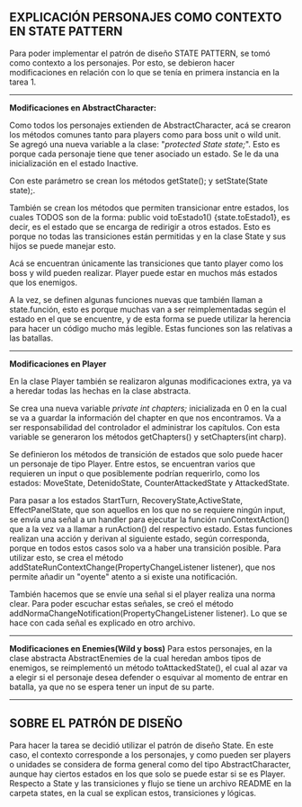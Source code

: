 **EXPLICACIÓN PERSONAJES COMO CONTEXTO EN STATE PATTERN**
---

Para poder implementar el patrón de diseño STATE PATTERN, se tomó como contexto a los personajes.
Por esto, se debieron hacer modificaciones en relación con lo que se tenía en primera instancia en la 
tarea 1.

----

**Modificaciones en AbstractCharacter:**

Como todos los personajes extienden de AbstractCharacter, acá se crearon los métodos comunes tanto para players 
como para boss unit o wild unit. Se agregó una nueva variable a la clase: "*protected State state;*". Esto es porque cada
personaje tiene que tener asociado un estado. Se le da una inicialización en el estado Inactive.

Con este parámetro se crean los métodos getState(); y setState(State state);. 

También se crean los métodos que permiten transicionar entre estados, los cuales TODOS son de la forma:
public void toEstado1() {state.toEstado1}, es decir, es el estado que se encarga de redirigir a otros estados. Esto es 
porque no todas las transiciones están permitidas y en la clase State y sus hijos se puede manejar esto.

Acá se encuentran únicamente las transiciones que tanto player como los boss y wild pueden realizar. Player puede estar
en muchos más estados que los enemigos.

A la vez, se definen algunas funciones nuevas que también llaman a state.función, esto es porque muchas van a ser 
reimplementadas según el estado en el que se encuentre, y de esta forma se puede utilizar la herencia para hacer un código
mucho más legible. Estas funciones son las relativas a las batallas.

----

**Modificaciones en Player**

En la clase Player también se realizaron algunas modificaciones extra, ya va a heredar todas las hechas en la clase 
abstracta.

Se crea una nueva variable *private int chapters;* inicializada en 0 en la cual se va a guardar la información del 
chapter en que nos encontramos. Va a ser responsabilidad del controlador el administrar los capítulos. Con esta variable 
se generaron los métodos getChapters() y setChapters(int charp).

Se definieron los métodos de transición de estados que solo puede hacer un personaje de tipo Player. Entre estos, se
encuentran varios que requieren un input o que posiblemente podrían requerirlo, como los estados: MoveState, 
DetenidoState, CounterAttackedState y AttackedState.

Para pasar a los estados StartTurn, RecoveryState,ActiveState, EffectPanelState, que son aquellos en los que no 
se requiere ningún input, se envía una señal a un handler para ejecutar la función runContextAction() que a la vez
va a llamar a runAction() del respectivo estado. Estas funciones realizan una acción y derivan al siguiente estado, 
según corresponda, porque en todos estos casos solo va a haber una transición posible. Para utilizar esto, se crea
el método addStateRunContextChange(PropertyChangeListener listener), que nos permite añadir un "oyente" atento 
a si existe una notificación.

También hacemos que se envíe una señal si el player realiza una norma clear. Para poder escuchar estas señales, se creó
el método addNormaChangeNotification(PropertyChangeListener listener). Lo que se hace con cada señal es explicado en 
otro archivo.


----
**Modificaciones en Enemies(Wild y boss)**
Para estos personajes, en la clase abstracta AbstractEnemies de la cual heredan ambos tipos de enemigos, se reimplementó
un método toAttackedState(), el cual al azar va a elegir si el personaje desea defender o esquivar al momento de entrar en 
batalla, ya que no se espera tener un input de su parte.


----
SOBRE EL PATRÓN DE DISEÑO
----
Para hacer la tarea se decidió utilizar el patrón de diseño State. En este caso, el contexto corresponde a los personajes, 
y como pueden ser players o unidades se considera de forma general como del tipo AbstractCharacter, aunque hay ciertos 
estados en los que solo se puede estar si se es Player. Respecto a State y las transiciones y flujo se tiene un archivo 
README en la carpeta states, en la cual se explican estos, transiciones y lógicas.
